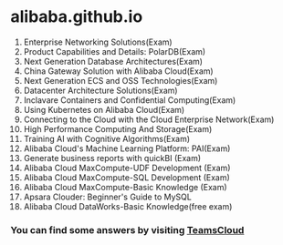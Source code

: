 # alibaba.github.io

1. Enterprise Networking Solutions(Exam)
2. Product Capabilities and Details: PolarDB(Exam)
3. Next Generation Database Architectures(Exam)
4. China Gateway Solution with Alibaba Cloud(Exam)
5. Next Generation ECS and OSS Technologies(Exam)
6. Datacenter Architecture Solutions(Exam)
7. Inclavare Containers and Confidential Computing(Exam)
8. Using Kubernetes on Alibaba Cloud(Exam)
9. Connecting to the Cloud with the Cloud Enterprise Network(Exam)
10. High Performance Computing And Storage(Exam)
11. Training AI with Cognitive Algorithms(Exam)
12. Alibaba Cloud's Machine Learning Platform: PAI(Exam)
13. Generate business reports with quickBI (Exam)
14. Alibaba Cloud MaxCompute-UDF Development (Exam)
15. Alibaba Cloud MaxCompute-SQL Development (Exam)
16. Alibaba Cloud MaxCompute-Basic Knowledge (Exam)
17. Apsara Clouder: Beginner's Guide to MySQL
18. Alibaba Cloud DataWorks-Basic Knowledge(free exam)

### You can find some answers by visiting <a href="https://teamscloud.blogspot.com/">TeamsCloud</a>
